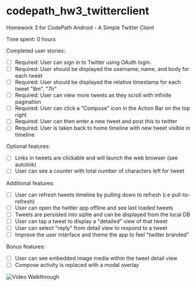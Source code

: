 # codepath_hw3_twitterclient
Homework 3 for CodePath Android - A Simple Twitter Client

Time spent: 0 hours

Completed user stories:

 * [ ] Required: User can sign in to Twitter using OAuth login.
 * [ ] Required: User should be displayed the username, name, and body for each tweet
 * [ ] Required: User should be displayed the relative timestamp for each tweet "8m", "7h"
 * [ ] Required: User can view more tweets as they scroll with infinite pagination
 * [ ] Required: User can click a “Compose” icon in the Action Bar on the top right
 * [ ] Required: User can then enter a new tweet and post this to twitter
 * [ ] Required: User is taken back to home timeline with new tweet visible in timeline

Optional features:

 * [ ] Links in tweets are clickable and will launch the web browser (see autolink)
 * [ ] User can see a counter with total number of characters left for tweet

Additional features:

 * [ ] User can refresh tweets timeline by pulling down to refresh (i.e pull-to-refresh)
 * [ ] User can open the twitter app offline and see last loaded tweets
 * [ ] Tweets are persisted into sqlite and can be displayed from the local DB
 * [ ] User can tap a tweet to display a "detailed" view of that tweet
 * [ ] User can select "reply" from detail view to respond to a tweet
 * [ ] Improve the user interface and theme the app to feel "twitter branded"

Bonus features:

 * [ ] User can see embedded image media within the tweet detail view
 * [ ] Compose activity is replaced with a modal overlay

 ![Video Walkthrough](hw3.gif)